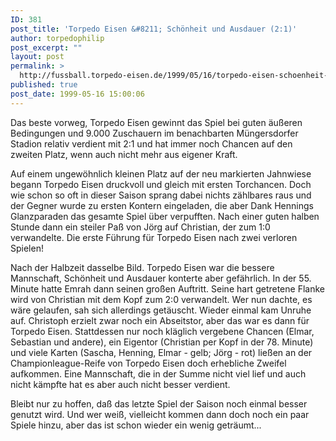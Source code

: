 ```yaml
---
ID: 381
post_title: 'Torpedo Eisen &#8211; Schönheit und Ausdauer (2:1)'
author: torpedophilip
post_excerpt: ""
layout: post
permalink: >
  http://fussball.torpedo-eisen.de/1999/05/16/torpedo-eisen-schoenheit-und-ausdauer-21/
published: true
post_date: 1999-05-16 15:00:06
---
```

Das beste vorweg, Torpedo Eisen gewinnt das Spiel bei guten äußeren Bedingungen und 9.000 Zuschauern im benachbarten Müngersdorfer Stadion relativ verdient mit 2:1 und hat immer noch Chancen auf den zweiten Platz, wenn auch nicht mehr aus eigener Kraft.

Auf einem ungewöhnlich kleinen Platz auf der neu markierten Jahnwiese begann Torpedo Eisen druckvoll und gleich mit ersten Torchancen. Doch wie schon so oft in dieser Saison sprang dabei nichts zählbares raus und der Gegner wurde zu ersten Kontern eingeladen, die aber Dank Hennings Glanzparaden das gesamte Spiel über verpufften. Nach einer guten halben Stunde dann ein steiler Paß von Jörg auf Christian, der zum 1:0 verwandelte. Die erste Führung für Torpedo Eisen nach zwei verloren Spielen!

Nach der Halbzeit dasselbe Bild. Torpedo Eisen war die bessere Mannschaft, Schönheit und Ausdauer konterte aber gefährlich. In der 55. Minute hatte Emrah dann seinen großen Auftritt. Seine hart getretene Flanke wird von Christian mit dem Kopf zum 2:0 verwandelt. Wer nun dachte, es wäre gelaufen, sah sich allerdings getäuscht. Wieder einmal kam Unruhe auf. Christoph erzielt zwar noch ein Abseitstor, aber das war es dann für Torpedo Eisen. Stattdessen nur noch kläglich vergebene Chancen (Elmar, Sebastian und andere), ein Eigentor (Christian per Kopf in der 78. Minute) und viele Karten (Sascha, Henning, Elmar - gelb; Jörg - rot) ließen an der Championleague-Reife von Torpedo Eisen doch erhebliche Zweifel aufkommen. Eine Mannschaft, die in der Summe nicht viel lief und auch nicht kämpfte hat es aber auch nicht besser verdient.

Bleibt nur zu hoffen, daß das letzte Spiel der Saison noch einmal besser genutzt wird. Und wer weiß, vielleicht kommen dann doch noch ein paar Spiele hinzu, aber das ist schon wieder ein wenig geträumt...